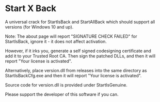 # Start X Back

A universal crack for StartIsBack and StartAllBack which should support all versions (for Windows 10 and up).

Note:
The about page will report "SIGNATURE CHECK FAILED" for StartIsBack, ignore it - it does not affect activation.

However, if it irks you, generate a self signed codesigning certificate and add it to your Trusted Root CA. Then sign the patched DLLs, and then it will report "Your license is activated".

Alternatively, place version.dll from releases into the same directory as StartIsBackCfg.exe and then it will report "Your license is activated".

Source code for version.dll is provided under StartIsGenuine.

Please support the developer of this software if you can.
